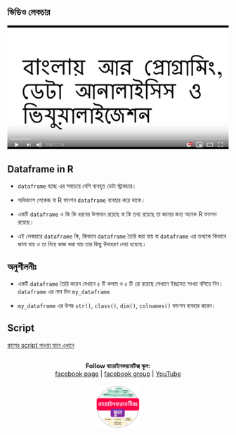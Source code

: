
## ভিডিও লেকচার

[![Everything Is AWESOME](../files/youtube.png)](https://youtu.be/KL7a15o0WC4 "Everything Is AWESOME")


## Dataframe in R


- `dataframe` হচ্ছে এর সবচেয়ে বেশি ব্যবহৃত ডেটা স্ট্রাকচার। 

- অধিকাংশ পেকেজ বা R ফাংশন `dataframe` ব্যবহার করে থাকে। 

- একটি `dataframe` এ কি কি ধরনের উপাদান রয়েছে বা কি তথ্য রয়েছে তা জানার জন্য অনেক R ফাংশন রয়েছে। 

- এই লেকচারে `dataframe` কি, কিভাবে `dataframe` তৈরি করা যায় বা `dataframe` এর তথ্যকে কিভাবে জানা যায় ও তা নিয়ে কাজ করা যায় তার কিছু উদাহরণ দেয়া হয়েছে। 

## অনুশীলনীঃ 

- একটি `dataframe` তৈরি করেন যেখানে ৫ টি কলাম ও ৫ টি রো রয়েছে সেখানে ইচ্ছামত সংখ্যা বসিয়ে নিন। `dataframe` এর নাম দিন `my_dataframe`

- `my_dataframe` এর উপর `str()`, `class()`, `dim()`, `colnames()` ফাংশন ব্যবহার করেন।

## Script

[ক্লাসের script পাওয়া যাবে এখানে](https://github.com/Rashedul/R-Tutorials/blob/master/scripts/Lecture-02.R) 



## 

##




<p align="center">
  <b>Follow বায়োইনফরমেটিক্স স্কুল:</b><br>
  <a href="https://www.facebook.com/%E0%A6%AC%E0%A6%BE%E0%A6%AF%E0%A6%BC%E0%A7%8B%E0%A6%87%E0%A6%A8%E0%A6%AB%E0%A6%B0%E0%A6%AE%E0%A7%87%E0%A6%9F%E0%A6%BF%E0%A6%95%E0%A7%8D%E0%A6%B8-%E0%A6%B8%E0%A7%8D%E0%A6%95%E0%A7%81%E0%A6%B2-575599666193690/">facebook page</a> |
  <a href="https://www.facebook.com/groups/390262838074549/">facebook group</a> |
  <a href="https://www.youtube.com/channel/UCm-8CdrvGi2SjLEOUSCztIg?view_as=subscriber">YouTube</a>
  <br><br>
  <img src="../files/logo.png" height="100" width="100">
</p>